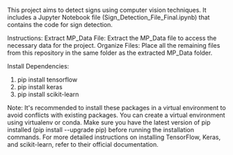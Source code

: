 This project aims to detect signs using computer vision techniques. It includes a Jupyter Notebook file (Sign_Detection_File_Final.ipynb) that contains the code for sign detection.

Instructions:
Extract MP_Data File: Extract the MP_Data file to access the necessary data for the project.
Organize Files: Place all the remaining files from this repository in the same folder as the extracted MP_Data folder.

Install Dependencies:
1) pip install tensorflow
2) pip install keras
3) pip install scikit-learn

Note:
It's recommended to install these packages in a virtual environment to avoid conflicts with existing packages. You can create a virtual environment using virtualenv or conda.
Make sure you have the latest version of pip installed (pip install --upgrade pip) before running the installation commands.
For more detailed instructions on installing TensorFlow, Keras, and scikit-learn, refer to their official documentation.
